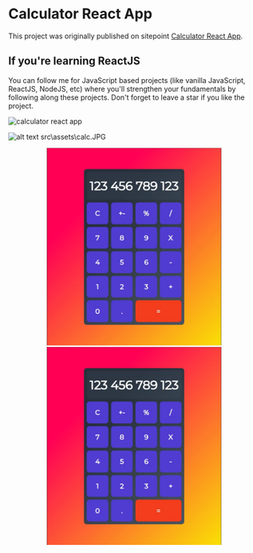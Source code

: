 # Calculator React App

This project was originally published on sitepoint [Calculator React App](https://www.sitepoint.com/react-tutorial-build-calculator-app/).

## If you're learning ReactJS 

You can follow me for JavaScript based projects (like vanilla JavaScript, ReactJS, NodeJS, etc) where you'll strengthen your fundamentals by following along these projects. Don't forget to leave a star if you like the project.

![calculator react app](https://github.com/linkinsunil/calculator/blob/master/calc.jpg?raw=true)

![alt text](https://github.com/[linkinsunil]/[calculator]/blob/[master]/calc.jpg?raw=true)
src\assets\calc.JPG

<p align="center">
  <img src="src\assets\calc.JPG" width="350" title="calculator">
  <img src="src\assets\calc.JPG" width="350" alt="accessibility text">
</p>
